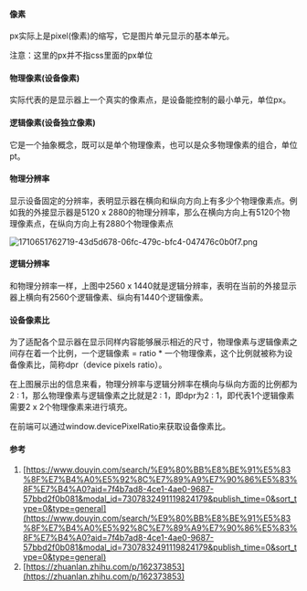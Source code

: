 #### 像素

px实际上是pixel(像素)的缩写，它是图片单元显示的基本单元。

注意：这里的px并不指css里面的px单位

#### 物理像素(设备像素)

实际代表的是显示器上一个真实的像素点，是设备能控制的最小单元，单位px。

#### 逻辑像素(设备独立像素)

它是一个抽象概念，既可以是单个物理像素，也可以是众多物理像素的组合，单位pt。

#### 物理分辨率

显示设备固定的分辨率，表明显示器在横向和纵向方向上有多少个物理像素点。例如我的外接显示器是5120 x 2880的物理分辨率，那么在横向方向上有5120个物理像素点，在纵向方向上有2880个物理像素点

![1710651762719-43d5d678-06fc-479c-bfc4-047476c0b0f7.png](http:8.149.242.20:9000/storage/uploads/202505/25/1710651762719-43d5d678-06fc-479c-bfc4-047476c0b0f7.png?l0ChVO9JPZ)

#### 逻辑分辨率

和物理分辨率一样，上图中2560 x 1440就是逻辑分辨率，表明在当前的外接显示器上横向有2560个逻辑像素、纵向有1440个逻辑像素。

#### 设备像素比

为了适配各个显示器在显示同样内容能够展示相近的尺寸，物理像素与逻辑像素之间存在着一个比例，一个逻辑像素 = ratio * 一个物理像素，这个比例就被称为设备像素比，简称dpr（device pixels ratio）。

在上图展示出的信息来看，物理分辨率与逻辑分辨率在横向与纵向方面的比例都为2 : 1，那么物理像素与逻辑像素之比就是2 : 1，即dpr为2 : 1，即代表1个逻辑像素需要2 x 2个物理像素来进行填充。

在前端可以通过window.devicePixelRatio来获取设备像素比。

#### 参考

1. [https://www.douyin.com/search/%E9%80%BB%E8%BE%91%E5%83%8F%E7%B4%A0%E5%92%8C%E7%89%A9%E7%90%86%E5%83%8F%E7%B4%A0?aid=7f4b7ad8-4ce1-4ae0-9687-57bbd2f0b081&modal_id=7307832491119824179&publish_time=0&sort_type=0&type=general](https://www.douyin.com/search/%E9%80%BB%E8%BE%91%E5%83%8F%E7%B4%A0%E5%92%8C%E7%89%A9%E7%90%86%E5%83%8F%E7%B4%A0?aid=7f4b7ad8-4ce1-4ae0-9687-57bbd2f0b081&modal_id=7307832491119824179&publish_time=0&sort_type=0&type=general)
2. [https://zhuanlan.zhihu.com/p/162373853](https://zhuanlan.zhihu.com/p/162373853)